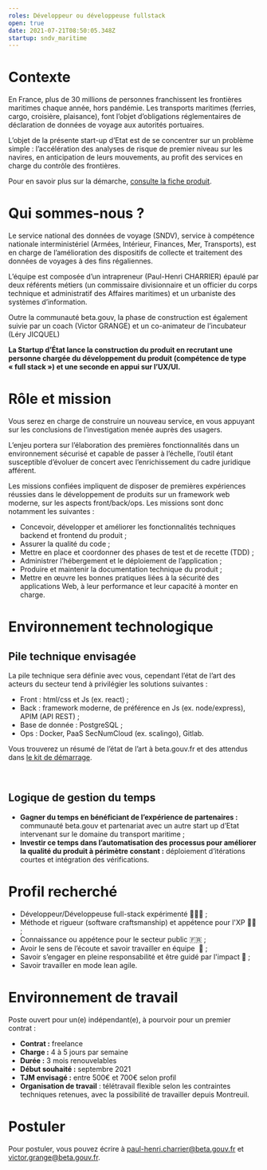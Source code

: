 ```yaml
---
roles: Développeur ou développeuse fullstack
open: true
date: 2021-07-21T08:50:05.348Z
startup: sndv_maritime
---
```

# Contexte

En France, plus de 30 millions de personnes franchissent les frontières maritimes chaque année, hors pandémie. Les transports maritimes (ferries, cargo, croisière, plaisance), font l’objet d’obligations réglementaires de déclaration de données de voyage aux autorités portuaires.

L’objet de la présente start-up d’Etat est de se concentrer sur un problème simple : l’accélération des analyses de risque de premier niveau sur les navires, en anticipation de leurs mouvements, au profit des services en charge du contrôle des frontières.

Pour en savoir plus sur la démarche, [consulte la fiche produit](https://beta.gouv.fr/startups/sndv_maritime.html).



# Qui sommes-nous ?

Le service national des données de voyage (SNDV), service à compétence nationale interministériel (Armées, Intérieur, Finances, Mer, Transports), est en charge de l’amélioration des dispositifs de collecte et traitement des données de voyages à des fins régaliennes.

L’équipe est composée d’un intrapreneur (Paul-Henri CHARRIER) épaulé par deux référents métiers (un commissaire divisionnaire et un officier du corps technique et administratif des Affaires maritimes) et un urbaniste des systèmes d’information.

Outre la communauté beta.gouv, la phase de construction est également suivie par un coach (Victor GRANGE) et un co-animateur de l’incubateur (Léry JICQUEL)

**La Startup d’État lance la construction du produit en recrutant une personne chargée du développement du produit (compétence de type « full stack ») et une seconde en appui sur l’UX/UI.**



# Rôle et mission

Vous serez en charge de construire un nouveau service, en vous appuyant sur les conclusions de l’investigation menée auprès des usagers.

L’enjeu portera sur l’élaboration des premières fonctionnalités dans un environnement sécurisé et capable de passer à l’échelle, l’outil étant susceptible d’évoluer de concert avec l’enrichissement du cadre juridique afférent.

Les missions confiées impliquent de disposer de premières expériences réussies dans le développement de produits sur un framework web moderne, sur les aspects front/back/ops. Les missions sont donc notamment les suivantes :

* Concevoir, développer et améliorer les fonctionnalités techniques backend et frontend du produit ;
* Assurer la qualité du code ;
* Mettre en place et coordonner des phases de test et de recette (TDD) ;
* Administrer l’hébergement et le déploiement de l’application ;
* Produire et maintenir la documentation technique du produit ;
* Mettre en œuvre les bonnes pratiques liées à la sécurité des applications Web, à leur performance et leur capacité à monter en charge.



# Environnement technologique

## Pile technique envisagée

La pile technique sera définie avec vous, cependant l’état de l’art des acteurs du secteur tend à privilégier les solutions suivantes :

* Front : html/css et Js (ex. react) ;
* Back : framework moderne, de préférence en Js (ex. node/express), APIM (API REST) ;
* Base de donnée : PostgreSQL ;
* Ops : Docker, PaaS SecNumCloud (ex. scalingo), Gitlab.

Vous trouverez un résumé de l’état de l’art à beta.gouv.fr et des attendus dans [le kit de démarrage](https://doc.incubateur.net/communaute/gerer-sa-startup-detat-ou-de-territoires-au-quotidien/la-vie-dune-se/construction/kit-de-demarrage).

 

## Logique de gestion du temps  

* **Gagner du temps en bénéficiant de l’expérience de partenaires :** communauté beta.gouv et partenariat avec un autre start up d’Etat intervenant sur le domaine du transport maritime ;
* **Investir ce temps dans l’automatisation des processus pour améliorer la qualité du produit à périmètre constant :** déploiement d’itérations courtes et intégration des vérifications.



# Profil recherché

* Développeur/Développeuse full-stack expérimenté 💪👩‍💻 ;
* Méthode et rigueur (software craftsmanship) et appétence pour l'XP 🙏🏽 ;
* Connaissance ou appétence pour le secteur public 🇫🇷 ;
* Avoir le sens de l’écoute et savoir travailler en équipe  🙂 ;
* Savoir s’engager en pleine responsabilité et être guidé par l'impact 🚀 ;
* Savoir travailler en mode lean agile.



# Environnement de travail

Poste ouvert pour un(e) indépendant(e), à pourvoir pour un premier contrat :

* **Contrat :** freelance
* **Charge :** 4 à 5 jours par semaine
* **Durée :** 3 mois renouvelables
* **Début souhaité :** septembre 2021
* **TJM envisagé :** entre 500€ et 700€ selon profil
* **Organisation de travail** : télétravail flexible selon les contraintes techniques retenues, avec la possibilité de travailler depuis Montreuil.



# Postuler

Pour postuler, vous pouvez écrire à [paul-henri.charrier@beta.gouv.fr](mailto:paul-henri.charrier@beta.gouv.fr) et  [victor.grange@beta.gouv.fr](mailto:victor.grange@beta.gouv.fr).